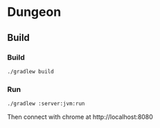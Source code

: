 # Dungeon

## Build
### Build  
```bash
./gradlew build
```

### Run
```bash  
./gradlew :server:jvm:run
```

Then connect with chrome at http://localhost:8080
